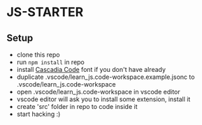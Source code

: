 # JS-STARTER

## Setup

- clone this repo
- run `npm install` in repo
- install [Cascadia Code](https://github.com/microsoft/cascadia-code) font if you don't have already
- duplicate .vscode/learn_js.code-workspace.example.jsonc to .vscode/learn_js.code-workspace
- open .vscode/learn_js.code-workspace in vscode editor
- vscode editor will ask you to install some extension, install it
- create 'src' folder in repo to code inside it
- start hacking :)
